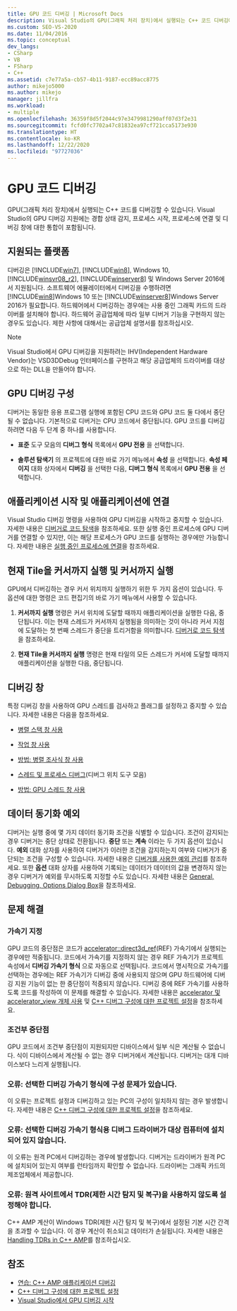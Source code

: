 ```yaml
---
title: GPU 코드 디버깅 | Microsoft Docs
description: Visual Studio의 GPU(그래픽 처리 장치)에서 실행되는 C++ 코드 디버깅에 대해 알아봅니다.
ms.custom: SEO-VS-2020
ms.date: 11/04/2016
ms.topic: conceptual
dev_langs:
- CSharp
- VB
- FSharp
- C++
ms.assetid: c7e77a5a-cb57-4b11-9187-ecc89acc8775
author: mikejo5000
ms.author: mikejo
manager: jillfra
ms.workload:
- multiple
ms.openlocfilehash: 36359f8d5f2044c97e3479981290aff07d3f2e31
ms.sourcegitcommit: fcfd0fc7702a47c81832ea97cf721cca5173e930
ms.translationtype: HT
ms.contentlocale: ko-KR
ms.lasthandoff: 12/22/2020
ms.locfileid: "97727036"
---
```

# <a name="debugging-gpu-code"></a>GPU 코드 디버깅
GPU(그래픽 처리 장치)에서 실행되는 C++ 코드를 디버깅할 수 있습니다. Visual Studio의 GPU 디버깅 지원에는 경합 상태 감지, 프로세스 시작, 프로세스에 연결 및 디버깅 창에 대한 통합이 포함됩니다.

## <a name="supported-platforms"></a>지원되는 플랫폼
 디버깅은 [!INCLUDE[win7](../debugger/includes/win7_md.md)], [!INCLUDE[win8](../debugger/includes/win8_md.md)], Windows 10, [!INCLUDE[winsvr08_r2](../debugger/includes/winsvr08_r2_md.md)], [!INCLUDE[winserver8](../debugger/includes/winserver8_md.md)] 및 Windows Server 2016에서 지원됩니다. 소프트웨어 에뮬레이터에서 디버깅을 수행하려면 [!INCLUDE[win8](../debugger/includes/win8_md.md)]Windows 10 또는 [!INCLUDE[winserver8](../debugger/includes/winserver8_md.md)]Windows Server 2016가 필요합니다. 하드웨어에서 디버깅하는 경우에는 사용 중인 그래픽 카드의 드라이버를 설치해야 합니다. 하드웨어 공급업체에 따라 일부 디버거 기능을 구현하지 않는 경우도 있습니다. 제한 사항에 대해서는 공급업체 설명서를 참조하십시오.

> [!NOTE]
> Visual Studio에서 GPU 디버깅을 지원하려는 IHV(Independent Hardware Vendor)는 VSD3DDebug 인터페이스를 구현하고 해당 공급업체의 드라이버를 대상으로 하는 DLL을 만들어야 합니다.

## <a name="configuring-gpu-debugging"></a>GPU 디버깅 구성
 디버거는 동일한 응용 프로그램 실행에 포함된 CPU 코드와 GPU 코드 둘 다에서 중단될 수 없습니다. 기본적으로 디버거는 CPU 코드에서 중단됩니다. GPU 코드를 디버깅하려면 다음 두 단계 중 하나를 사용합니다.

- **표준** 도구 모음의 **디버그 형식** 목록에서 **GPU 전용** 을 선택합니다.

- **솔루션 탐색기** 의 프로젝트에 대한 바로 가기 메뉴에서 **속성** 을 선택합니다. **속성 페이지** 대화 상자에서 **디버깅** 을 선택한 다음, **디버그 형식** 목록에서 **GPU 전용** 을 선택합니다.

## <a name="launching-and-attaching-to-applications"></a>애플리케이션 시작 및 애플리케이션에 연결
 Visual Studio 디버깅 명령을 사용하여 GPU 디버깅을 시작하고 중지할 수 있습니다. 자세한 내용은 [디버거로 코드 탐색](../debugger/navigating-through-code-with-the-debugger.md)을 참조하세요. 또한 실행 중인 프로세스에 GPU 디버거를 연결할 수 있지만, 이는 해당 프로세스가 GPU 코드를 실행하는 경우에만 가능합니다. 자세한 내용은 [실행 중인 프로세스에 연결](../debugger/attach-to-running-processes-with-the-visual-studio-debugger.md)을 참조하세요.

## <a name="run-current-tile-to-cursor-and-run-to-cursor"></a>현재 Tile을 커서까지 실행 및 커서까지 실행
 GPU에서 디버깅하는 경우 커서 위치까지 실행하기 위한 두 가지 옵션이 있습니다. 두 옵션에 대한 명령은 코드 편집기의 바로 가기 메뉴에서 사용할 수 있습니다.

1. **커서까지 실행** 명령은 커서 위치에 도달할 때까지 애플리케이션을 실행한 다음, 중단됩니다. 이는 현재 스레드가 커서까지 실행됨을 의미하는 것이 아니라 커서 지점에 도달하는 첫 번째 스레드가 중단을 트리거함을 의미합니다. [디버거로 코드 탐색](../debugger/navigating-through-code-with-the-debugger.md)을 참조하세요.

2. **현재 Tile을 커서까지 실행** 명령은 현재 타일의 모든 스레드가 커서에 도달할 때까지 애플리케이션을 실행한 다음, 중단됩니다.

## <a name="debugging-windows"></a>디버깅 창
 특정 디버깅 창을 사용하여 GPU 스레드를 검사하고 플래그를 설정하고 중지할 수 있습니다. 자세한 내용은 다음을 참조하세요.

- [병렬 스택 창 사용](../debugger/using-the-parallel-stacks-window.md)

- [작업 창 사용](../debugger/using-the-tasks-window.md)

- [방법: 병렬 조사식 창 사용](../debugger/how-to-use-the-parallel-watch-window.md)

- [스레드 및 프로세스 디버그](../debugger/debug-threads-and-processes.md)(디버그 위치 도구 모음)

- [방법: GPU 스레드 창 사용](../debugger/how-to-use-the-gpu-threads-window.md)

## <a name="data-synchronization-exceptions"></a>데이터 동기화 예외
 디버거는 실행 중에 몇 가지 데이터 동기화 조건을 식별할 수 있습니다. 조건이 감지되는 경우 디버거는 중단 상태로 전환됩니다. **중단** 또는 **계속** 이라는 두 가지 옵션이 있습니다. **예외** 대화 상자를 사용하여 디버거가 이러한 조건을 감지하는지 여부와 디버거가 중단되는 조건을 구성할 수 있습니다. 자세한 내용은 [디버거를 사용한 예외 관리](../debugger/managing-exceptions-with-the-debugger.md)를 참조하세요. 또한 **옵션** 대화 상자를 사용하여 기록되는 데이터가 데이터의 값을 변경하지 않는 경우 디버거가 예외를 무시하도록 지정할 수도 있습니다. 자세한 내용은 [General, Debugging, Options Dialog Box](../debugger/general-debugging-options-dialog-box.md)을 참조하세요.

## <a name="troubleshooting"></a>문제 해결

### <a name="specifying-an-accelerator"></a>가속기 지정
 GPU 코드의 중단점은 코드가 [accelerator::direct3d_ref](/cpp/parallel/amp/reference/accelerator-class#direct3d_ref)(REF) 가속기에서 실행되는 경우에만 적중됩니다. 코드에서 가속기를 지정하지 않는 경우 REF 가속기가 프로젝트 속성에서 **디버깅 가속기 형식** 으로 자동으로 선택됩니다. 코드에서 명시적으로 가속기를 선택하는 경우에는 REF 가속기가 디버깅 중에 사용되지 않으며 GPU 하드웨어에 디버깅 지원 기능이 없는 한 중단점이 적중되지 않습니다. 디버깅 중에 REF 가속기를 사용하도록 코드를 작성하여 이 문제를 해결할 수 있습니다. 자세한 내용은 [accelerator 및 accelerator_view 개체 사용](/cpp/parallel/amp/using-accelerator-and-accelerator-view-objects) 및 [C++ 디버그 구성에 대한 프로젝트 설정](../debugger/project-settings-for-a-cpp-debug-configuration.md)을 참조하세요.

### <a name="conditional-breakpoints"></a>조건부 중단점
 GPU 코드에서 조건부 중단점이 지원되지만 디바이스에서 일부 식은 계산될 수 없습니다. 식이 디바이스에서 계산될 수 없는 경우 디버거에서 계산됩니다. 디버거는 대개 디바이스보다 느리게 실행됩니다.

### <a name="error-there-is-a-configuration-issue-with-the-selected-debugging-accelerator-type"></a>오류: 선택한 디버깅 가속기 형식에 구성 문제가 있습니다.
 이 오류는 프로젝트 설정과 디버깅하고 있는 PC의 구성이 일치하지 않는 경우 발생합니다. 자세한 내용은 [C++ 디버그 구성에 대한 프로젝트 설정](../debugger/project-settings-for-a-cpp-debug-configuration.md)을 참조하세요.

### <a name="error-the-debug-driver-for-the-selected-debugging-accelerator-type-is-not-installed-on-the-target-machine"></a>오류: 선택한 디버깅 가속기 형식용 디버그 드라이버가 대상 컴퓨터에 설치되어 있지 않습니다.
 이 오류는 원격 PC에서 디버깅하는 경우에 발생합니다. 디버거는 드라이버가 원격 PC에 설치되어 있는지 여부를 런타임까지 확인할 수 없습니다. 드라이버는 그래픽 카드의 제조업체에서 제공합니다.

### <a name="error-timeout-detection-and-recovery-tdr-must-be-disabled-at-the-remote-site"></a>오류: 원격 사이트에서 TDR(제한 시간 탐지 및 복구)을 사용하지 않도록 설정해야 합니다.
 C++ AMP 계산이 Windows TDR(제한 시간 탐지 및 복구)에서 설정된 기본 시간 간격을 초과할 수 있습니다. 이 경우 계산이 취소되고 데이터가 손실됩니다. 자세한 내용은 [Handling TDRs in C++ AMP](/archive/blogs/nativeconcurrency/handling-tdrs-in-c-amp)를 참조하십시오.

## <a name="see-also"></a>참조
- [연습: C++ AMP 애플리케이션 디버깅](/cpp/parallel/amp/walkthrough-debugging-a-cpp-amp-application)
- [C++ 디버그 구성에 대한 프로젝트 설정](../debugger/project-settings-for-a-cpp-debug-configuration.md)
- [Visual Studio에서 GPU 디버깅 시작](/archive/blogs/nativeconcurrency/start-gpu-debugging-in-visual-studio-2012)